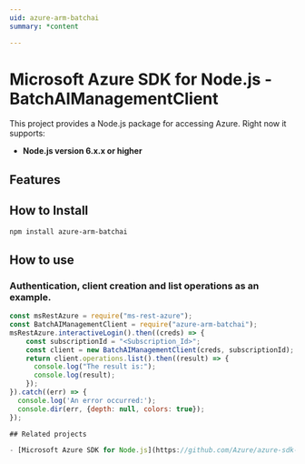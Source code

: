 ```yaml
---
uid: azure-arm-batchai
summary: *content

---
```

# Microsoft Azure SDK for Node.js - BatchAIManagementClient
This project provides a Node.js package for accessing Azure. Right now it supports:
- **Node.js version 6.x.x or higher**

## Features


## How to Install

```bash
npm install azure-arm-batchai
```

## How to use

### Authentication, client creation and list operations as an example.

```javascript
const msRestAzure = require("ms-rest-azure");
const BatchAIManagementClient = require("azure-arm-batchai");
msRestAzure.interactiveLogin().then((creds) => {
    const subscriptionId = "<Subscription_Id>";
    const client = new BatchAIManagementClient(creds, subscriptionId);
    return client.operations.list().then((result) => {
      console.log("The result is:");
      console.log(result);
    });
}).catch((err) => {
  console.log('An error occurred:');
  console.dir(err, {depth: null, colors: true});
});

## Related projects

- [Microsoft Azure SDK for Node.js](https://github.com/Azure/azure-sdk-for-node)

